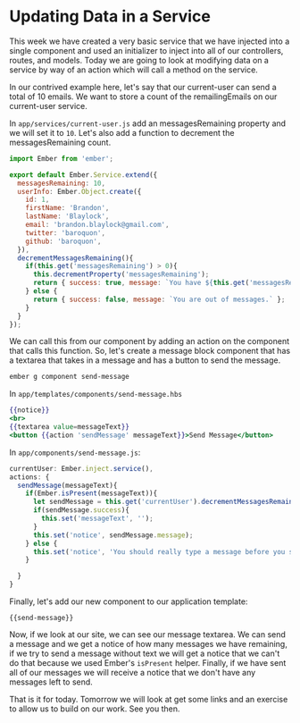 # Updating Data in a Service

This week we have created a very basic service that we have injected into a single component and used an initializer to inject into all of our controllers, routes, and models. Today we are going to look at modifying data on a service by way of an action which will call a method on the service.

In our contrived example here, let's say that our current-user can send a total of 10 emails. We want to store a count of the remailingEmails on our current-user service.

In `app/services/current-user.js` add an messagesRemaining property and we will set it to `10`. Let's also add a function to decrement the messagesRemaining count.


```JavaScript
import Ember from 'ember';

export default Ember.Service.extend({
  messagesRemaining: 10,
  userInfo: Ember.Object.create({
    id: 1,
    firstName: 'Brandon',
    lastName: 'Blaylock',
    email: 'brandon.blaylock@gmail.com',
    twitter: 'baroquon',
    github: 'baroquon',
  }),
  decrementMessagesRemaining(){
    if(this.get('messagesRemaining') > 0){
      this.decrementProperty('messagesRemaining');
      return { success: true, message: `You have ${this.get('messagesRemaining')} messages remaining.` };
    } else {
      return { success: false, message: `You are out of messages.` };
    }
  }
});
```

We can call this from our component by adding an action on the component that calls this function. So, let's create a message block component that has a textarea that takes in a message and has a button to send the message.

```sh
ember g component send-message
```

In `app/templates/components/send-message.hbs`

```hbs
{{notice}}
<br>
{{textarea value=messageText}}
<button {{action 'sendMessage' messageText}}>Send Message</button>
```

In `app/components/send-message.js`:

```JavaScript
currentUser: Ember.inject.service(),
actions: {
  sendMessage(messageText){
    if(Ember.isPresent(messageText)){
      let sendMessage = this.get('currentUser').decrementMessagesRemaining();
      if(sendMessage.success){
        this.set('messageText', '');
      }
      this.set('notice', sendMessage.message);
    } else {
      this.set('notice', 'You should really type a message before you send one.');
    }

  }
}
```
Finally, let's add our new component to our application template:

```hb
{{send-message}}
```

Now, if we look at our site, we can see our message textarea. We can send a message and we get a notice of how many messages we have remaining, if we try to send a message without text we will get a notice that we can't do that because we used Ember's `isPresent` helper. Finally, if we have sent all of our messages we will receive a notice that we don't have any messages left to send.

That is it for today. Tomorrow we will look at get some links and an exercise to allow us to build on our work. See you then.
